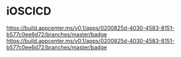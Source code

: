 # iOSCICD
https://build.appcenter.ms/v0.1/apps/0200825d-4030-4583-8151-b577c0ee6d72/branches/master/badge
https://build.appcenter.ms/v0.1/apps/0200825d-4030-4583-8151-b577c0ee6d72/branches/master/badge
